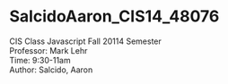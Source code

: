SalcidoAaron_CIS14_48076
========================

CIS Class Javascript Fall 20114 Semester<br>
Professor: Mark Lehr<br>
Time: 9:30-11am<br>
Author: Salcido, Aaron
